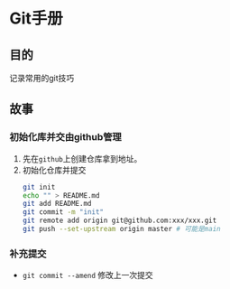 # Git手册
## 目的
记录常用的git技巧

## 故事
### 初始化库并交由github管理
1.  先在`github`上创建仓库拿到地址。
1.  初始化仓库并提交
    ```bash
    git init
    echo "" > README.md
    git add README.md
    git commit -m "init"
    git remote add origin git@github.com:xxx/xxx.git
    git push --set-upstream origin master # 可能是main
    ```
### 补充提交
*   `git commit --amend` 修改上一次提交
